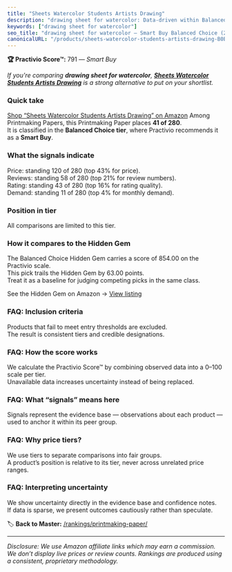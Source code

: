```yaml
---
title: "Sheets Watercolor Students Artists Drawing"
description: "drawing sheet for watercolor: Data-driven within Balanced Choice ranking using the Practivio Score™. Positioned by quality, value, demand, findability, momentu…"
keywords: ["drawing sheet for watercolor"]
seo_title: "drawing sheet for watercolor — Smart Buy Balanced Choice (2025)"
canonicalURL: "/products/sheets-watercolor-students-artists-drawing-B0BX936Z17/"
---
```


**🏆 Practivio Score™:** 791 — _Smart Buy_


*If you're comparing **drawing sheet for watercolor**, **[Sheets Watercolor Students Artists Drawing](https://www.amazon.com/dp/B0BX936Z17?tag=practivio-20)** is a strong alternative to put on your shortlist.*
### Quick take
[Shop “Sheets Watercolor Students Artists Drawing” on Amazon](https://www.amazon.com/dp/B0BX936Z17?tag=practivio-20)
Among Printmaking Papers, this Printmaking Paper places **41 of 280**.  
It is classified in the **Balanced Choice tier**, where Practivio recommends it as a **Smart Buy**.

### What the signals indicate
Price: standing 120 of 280 (top 43% for price).  
Reviews: standing 58 of 280 (top 21% for review numbers).  
Rating: standing 43 of 280 (top 16% for rating quality).  
Demand: standing 11 of 280 (top 4% for monthly demand).

### Position in tier
All comparisons are limited to this tier.

### How it compares to the Hidden Gem
The Balanced Choice Hidden Gem carries a score of 854.00 on the Practivio scale.  
This pick trails the Hidden Gem by 63.00 points.  
Treat it as a baseline for judging competing picks in the same class.  

See the Hidden Gem on Amazon → [View listing](https://www.amazon.com/dp/B00KTJ7CP8?tag=practivio-20)

### FAQ: Inclusion criteria
Products that fail to meet entry thresholds are excluded.  
The result is consistent tiers and credible designations.

### FAQ: How the score works
We calculate the Practivio Score™ by combining observed data into a 0–100 scale per tier.  
Unavailable data increases uncertainty instead of being replaced.

### FAQ: What “signals” means here
Signals represent the evidence base — observations about each product — used to anchor it within its peer group.

### FAQ: Why price tiers?
We use tiers to separate comparisons into fair groups.  
A product’s position is relative to its tier, never across unrelated price ranges.

### FAQ: Interpreting uncertainty
We show uncertainty directly in the evidence base and confidence notes.  
If data is sparse, we present outcomes cautiously rather than speculate.


🏷️ **Back to Master:** [/rankings/printmaking-paper/](/rankings/printmaking-paper/)

---
_Disclosure: We use Amazon affiliate links which may earn a commission. We don’t display live prices or review counts. Rankings are produced using a consistent, proprietary methodology._
